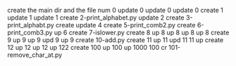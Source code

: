create the main dir and the file num 0
update 0
update 0
update 0
create 1
update 1
update 1
create 2-print_alphabet.py
update 2
create 3-print_alphabt.py
create
update 4
create 5-print_comb2.py
create 6-print_comb3.py
up 6
create 7-islower.py
create 8
up 8
up 8
up 8
up 8
create 9
up 9
up 9
upd 9
up 9
create 10-add.py
create 11
up 11
upd 11
11 up
create 12
up 12
up 12
up 122
create 100
up 100
up 1000
100
cr 101-remove_char_at.py

